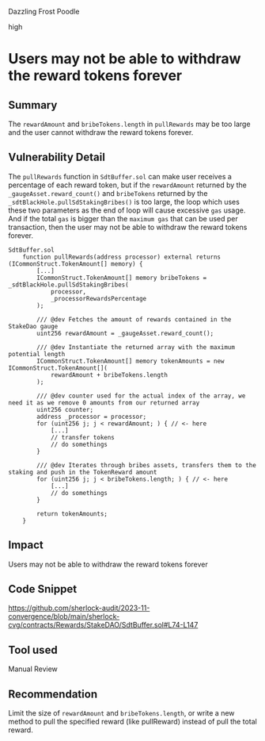Dazzling Frost Poodle

high

# Users may not be able to withdraw the reward tokens forever

## Summary
The `rewardAmount` and `bribeTokens.length` in `pullRewards` may be too large and the user cannot withdraw the reward tokens forever.

## Vulnerability Detail
The `pullRewards` function in `SdtBuffer.sol` can make user receives a percentage of each reward token, but if the `rewardAmount` returned by the `_gaugeAsset.reward_count()` and `bribeTokens` returned by the `_sdtBlackHole.pullSdStakingBribes()` is too large, the loop which uses these two parameters as the end of loop will cause excessive `gas` usage. And if the total `gas` is bigger than the `maximum gas` that can be used per transaction, then the user may not be able to withdraw the reward tokens forever.

```solidity
SdtBuffer.sol
    function pullRewards(address processor) external returns (ICommonStruct.TokenAmount[] memory) {
        [...]
        ICommonStruct.TokenAmount[] memory bribeTokens = _sdtBlackHole.pullSdStakingBribes(
            processor,
            _processorRewardsPercentage
        );

        /// @dev Fetches the amount of rewards contained in the StakeDao gauge
        uint256 rewardAmount = _gaugeAsset.reward_count();

        /// @dev Instantiate the returned array with the maximum potential length
        ICommonStruct.TokenAmount[] memory tokenAmounts = new ICommonStruct.TokenAmount[](
            rewardAmount + bribeTokens.length
        );

        /// @dev counter used for the actual index of the array, we need it as we remove 0 amounts from our returned array
        uint256 counter;
        address _processor = processor;
        for (uint256 j; j < rewardAmount; ) { // <- here
            [...]
            // transfer tokens
            // do somethings
        }

        /// @dev Iterates through bribes assets, transfers them to the staking and push in the TokenReward amount
        for (uint256 j; j < bribeTokens.length; ) { // <- here
            [...]
            // do somethings
        }

        return tokenAmounts;
    }
```
## Impact
Users may not be able to withdraw the reward tokens forever

## Code Snippet
https://github.com/sherlock-audit/2023-11-convergence/blob/main/sherlock-cvg/contracts/Rewards/StakeDAO/SdtBuffer.sol#L74-L147

## Tool used
Manual Review

## Recommendation
Limit the size of `rewardAmount` and `bribeTokens.length`, or write a new method to pull the specified reward (like pullReward) instead of pull the total reward.